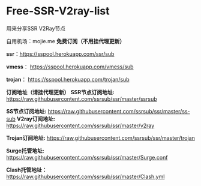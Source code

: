 # Free-SSR-V2ray-list
用来分享SSR V2Ray节点

自用机场：mojie.me
__免费订阅（不用挂代理更新）__

__ssr__：https://sspool.herokuapp.com/ssr/sub

__vmess__：	https://sspool.herokuapp.com/vmess/sub

__trojan__：	https://sspool.herokuapp.com/trojan/sub

__订阅地址（请挂代理更新）__
__SSR节点订阅地址:__
https://raw.githubusercontent.com/ssrsub/ssr/master/ssrsub

__SS节点订阅地址:__
https://raw.githubusercontent.com/ssrsub/ssr/master/ss-sub
__V2ray订阅地址:__
https://raw.githubusercontent.com/ssrsub/ssr/master/v2ray

__Trojan订阅地址:__
https://raw.githubusercontent.com/ssrsub/ssr/master/trojan

__Surge托管地址:__
https://raw.githubusercontent.com/ssrsub/ssr/master/Surge.conf

__Clash托管地址：__
https://raw.githubusercontent.com/ssrsub/ssr/master/Clash.yml
